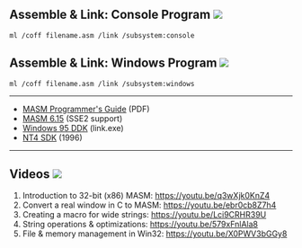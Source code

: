 ## Assemble & Link: Console Program ![](https://upload.wikimedia.org/wikipedia/en/e/ef/Command_prompt_icon_%28windows%29.png)
```
ml /coff filename.asm /link /subsystem:console
```
## Assemble & Link: Windows Program ![](https://external-content.duckduckgo.com/iu/?u=https%3A%2F%2Ffiles.softicons.com%2Fdownload%2Fsystem-icons%2Ffold-icons-by-fredericorama%2Fpng%2F48%2Fwindows_flag.png)
```
ml /coff filename.asm /link /subsystem:windows
```
---

* [MASM Programmer's Guide](http://staffwww.fullcoll.edu/zding/fc241/files/MASM61PROGUIDE.pdf) (PDF)
* [MASM 6.15](https://archive.org/download/vcpp5/vcpp5.exe) (SSE2 support)
* [Windows 95 DDK](https://winworldpc.com/download/3d026713-18c3-9a11-c3a4-e284a2c3a570) (link.exe)
* [NT4 SDK](https://winworldpc.com/download/3d03c2ad-c2ad-18c3-9a11-c3a4e284a2ef) (1996)

---
## Videos ![](https://cdn1.iconfinder.com/data/icons/google_jfk_icons_by_carlosjj/32/youtube.png)
1. Introduction to 32-bit (x86) MASM: https://youtu.be/q3wXjk0KnZ4
2. Convert a real window in C to MASM: https://youtu.be/ebr0cb8Z7h4
3. Creating a macro for wide strings: https://youtu.be/Lci9CRHR39U
4. String operations & optimizations: https://youtu.be/579xFnlAla8
5. File & memory management in Win32: https://youtu.be/X0PWV3bGGy8
